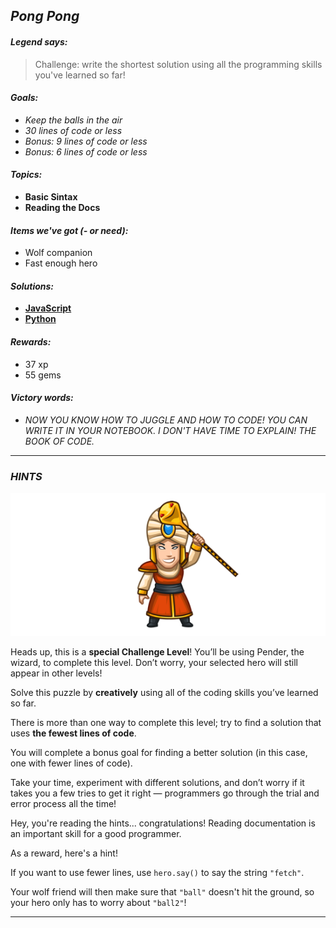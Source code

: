 ## _Pong Pong_

#### _Legend says:_
> Challenge: write the shortest solution using all the programming skills you've learned so far!

#### _Goals:_
+ _Keep the balls in the air_
+ _30 lines of code or less_
+ _Bonus: 9 lines of code or less_
+ _Bonus: 6 lines of code or less_

#### _Topics:_
+ **Basic Sintax**
+ **Reading the Docs**

#### _Items we've got (- or need):_
+ Wolf companion
+ Fast enough hero

#### _Solutions:_
+ **[JavaScript](pongPong.js)**
+ **[Python](pong_pong.py)**

#### _Rewards:_
+ 37 xp
+ 55 gems

#### _Victory words:_
+ _NOW YOU KNOW HOW TO JUGGLE AND HOW TO CODE! YOU CAN WRITE IT IN YOUR NOTEBOOK. I DON'T HAVE TIME TO EXPLAIN! THE BOOK OF CODE._

___

### _HINTS_

![](img/pongpong_.png)

Heads up, this is a **special Challenge Level**! You’ll be using Pender, the wizard, to complete this level. Don’t worry, your selected hero will still appear in other levels!

Solve this puzzle by **creatively** using all of the coding skills you’ve learned so far.

There is more than one way to complete this level; try to find a solution that uses **the fewest lines of code**.

You will complete a bonus goal for finding a better solution (in this case, one with fewer lines of code).

Take your time, experiment with different solutions, and don’t worry if it takes you a few tries to get it right —  programmers go through the trial and error process all the time!

Hey, you're reading the hints... congratulations! Reading documentation is an important skill for a good programmer.

As a reward, here's a hint!

If you want to use fewer lines, use `hero.say()` to say the string `"fetch"`.

Your wolf friend will then make sure that `"ball"` doesn't hit the ground, so your hero only has to worry about `"ball2"`!

___
